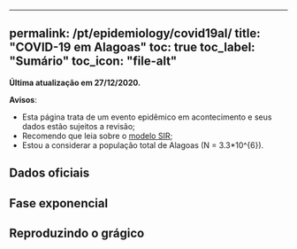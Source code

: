 
---
permalink: /pt/epidemiology/covid19al/
title: "COVID-19 em Alagoas"
toc: true
toc_label: "Sumário"
toc_icon: "file-alt"
---

**Última atualização em 27/12/2020.**

**Avisos**:
* Esta página trata de um evento epidêmico em acontecimento e seus dados estão sujeitos a revisão;
* Recomendo que leia sobre o [modelo SIR](/pt/epidemiology/sir/);
* Estou a considerar a população total de Alagoas \(N = 3.3*10^{6}\).

## Dados oficiais



## Fase exponencial

## Reproduzindo o grágico
